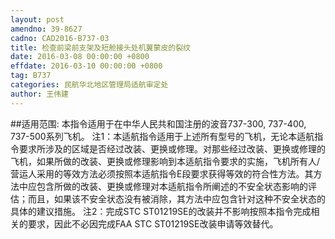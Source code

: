 ```yaml
---
layout: post
amendno: 39-8627
cadno: CAD2016-B737-03
title: 检查前梁前支架及短舱接头处机翼蒙皮的裂纹
date: 2016-03-08 00:00:00 +0800
effdate: 2016-03-10 00:00:00 +0800
tag: B737
categories: 民航华北地区管理局适航审定处
author: 王伟建
---
```


##适用范围:
本指令适用于在中华人民共和国注册的波音737-300, 737-400, 737-500系列飞机。
注1：本适航指令适用于上述所有型号的飞机，无论本适航指令要求所涉及的区域是否经过改装、更换或修理。对那些经过改装、更换或修理的飞机，如果所做的改装、更换或修理影响到本适航指令要求的实施，飞机所有人/营运人采用的等效方法必须按照本适航指令E段要求获得等效的符合性方法。其方法中应包含所做的改装、更换或修理对本适航指令所阐述的不安全状态影响的评估；而且，如果该不安全状态没有被消除，其方法中应包含针对这种不安全状态的具体的建议措施。
注2：完成STC ST01219SE的改装并不影响按照本指令完成相关的要求，因此不必因完成FAA STC ST01219SE改装申请等效替代。

